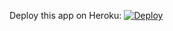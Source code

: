 Deploy this app on Heroku: [![Deploy](https://www.herokucdn.com/deploy/button.svg)](https://heroku.com/deploy)
